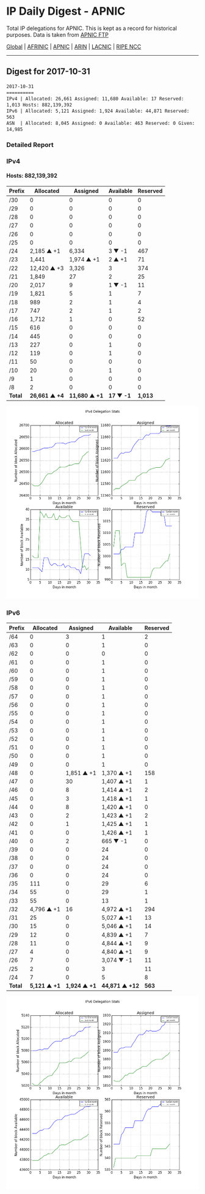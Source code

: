 # IP Daily Digest - APNIC

Total IP delegations for APNIC. This is kept as a record for historical purposes. Data is taken from [APNIC FTP](https://ftp.apnic.net/)

[Global](https://github.com/csmets/IP-Daily-Digest) | [AFRINIC](https://github.com/csmets/IP-Daily-Digest/tree/master/archives/AFRINIC) | [APNIC](https://github.com/csmets/IP-Daily-Digest/tree/master/archives/APNIC) | [ARIN](https://github.com/csmets/IP-Daily-Digest/tree/master/archives/ARIN) | [LACNIC](https://github.com/csmets/IP-Daily-Digest/tree/master/archives/LACNIC) | [RIPE NCC](https://github.com/csmets/IP-Daily-Digest/tree/master/archives/RIPE_NCC)

---

## Digest for 2017-10-31
```
2017-10-31
==========
IPv4 | Allocated: 26,661 Assigned: 11,680 Available: 17 Reserved: 1,013 Hosts: 882,139,392
IPv6 | Allocated: 5,121 Assigned: 1,924 Available: 44,871 Reserved: 563
ASN  | Allocated: 8,045 Assigned: 0 Available: 463 Reserved: 0 Given: 14,985
```

### Detailed Report

### IPv4

#### Hosts: **882,139,392**

| Prefix | Allocated | Assigned | Available | Reserved |
| ----- | ----- | ----- | ----- | ----- |
| /30 | 0 | 0 | 0 | 0 |
| /29 | 0 | 0 | 0 | 0 |
| /28 | 0 | 0 | 0 | 0 |
| /27 | 0 | 0 | 0 | 0 |
| /26 | 0 | 0 | 0 | 0 |
| /25 | 0 | 0 | 0 | 0 |
| /24 | 2,185 ▲ +1 | 6,334 | 3 ▼ -1 | 467 |
| /23 | 1,441 | 1,974 ▲ +1 | 2 ▲ +1 | 71 |
| /22 | 12,420 ▲ +3 | 3,326 | 3 | 374 |
| /21 | 1,849 | 27 | 2 | 25 |
| /20 | 2,017 | 9 | 1 ▼ -1 | 11 |
| /19 | 1,821 | 5 | 1 | 7 |
| /18 | 989 | 2 | 1 | 4 |
| /17 | 747 | 2 | 1 | 2 |
| /16 | 1,712 | 1 | 0 | 52 |
| /15 | 616 | 0 | 0 | 0 |
| /14 | 445 | 0 | 0 | 0 |
| /13 | 227 | 0 | 1 | 0 |
| /12 | 119 | 0 | 1 | 0 |
| /11 | 50 | 0 | 0 | 0 |
| /10 | 20 | 0 | 1 | 0 |
| /9 | 1 | 0 | 0 | 0 |
| /8 | 2 | 0 | 0 | 0 |
| **Total** | **26,661 ▲ +4** | **11,680 ▲ +1** | **17 ▼ -1** | **1,013** |

![ipv4-stats](ipv4-figure.png)

### IPv6

| Prefix | Allocated | Assigned | Available | Reserved |
| ----- | ----- | ----- | ----- | ----- |
| /64 | 0 | 3 | 1 | 2 |
| /63 | 0 | 0 | 1 | 0 |
| /62 | 0 | 0 | 0 | 0 |
| /61 | 0 | 0 | 1 | 0 |
| /60 | 0 | 0 | 1 | 0 |
| /59 | 0 | 0 | 1 | 0 |
| /58 | 0 | 0 | 1 | 0 |
| /57 | 0 | 0 | 1 | 0 |
| /56 | 0 | 0 | 1 | 0 |
| /55 | 0 | 0 | 1 | 0 |
| /54 | 0 | 0 | 1 | 0 |
| /53 | 0 | 0 | 1 | 0 |
| /52 | 0 | 0 | 1 | 0 |
| /51 | 0 | 0 | 1 | 0 |
| /50 | 0 | 0 | 1 | 0 |
| /49 | 0 | 0 | 1 | 0 |
| /48 | 0 | 1,851 ▲ +1 | 1,370 ▲ +1 | 158 |
| /47 | 0 | 30 | 1,407 ▲ +1 | 1 |
| /46 | 0 | 8 | 1,414 ▲ +1 | 2 |
| /45 | 0 | 3 | 1,418 ▲ +1 | 1 |
| /44 | 0 | 8 | 1,420 ▲ +1 | 0 |
| /43 | 0 | 2 | 1,423 ▲ +1 | 2 |
| /42 | 0 | 1 | 1,425 ▲ +1 | 1 |
| /41 | 0 | 0 | 1,426 ▲ +1 | 1 |
| /40 | 0 | 2 | 665 ▼ -1 | 0 |
| /39 | 0 | 0 | 24 | 0 |
| /38 | 0 | 0 | 24 | 0 |
| /37 | 0 | 0 | 24 | 0 |
| /36 | 0 | 0 | 24 | 0 |
| /35 | 111 | 0 | 29 | 6 |
| /34 | 55 | 0 | 29 | 1 |
| /33 | 55 | 0 | 13 | 1 |
| /32 | 4,796 ▲ +1 | 16 | 4,972 ▲ +1 | 294 |
| /31 | 25 | 0 | 5,027 ▲ +1 | 13 |
| /30 | 15 | 0 | 5,046 ▲ +1 | 14 |
| /29 | 12 | 0 | 4,839 ▲ +1 | 7 |
| /28 | 11 | 0 | 4,844 ▲ +1 | 9 |
| /27 | 4 | 0 | 4,840 ▲ +1 | 9 |
| /26 | 7 | 0 | 3,074 ▼ -1 | 11 |
| /25 | 2 | 0 | 3 | 11 |
| /24 | 7 | 0 | 5 | 8 |
| **Total** | **5,121 ▲ +1** | **1,924 ▲ +1** | **44,871 ▲ +12** | **563** |

![ipv6-stats](ipv6-figure.png)